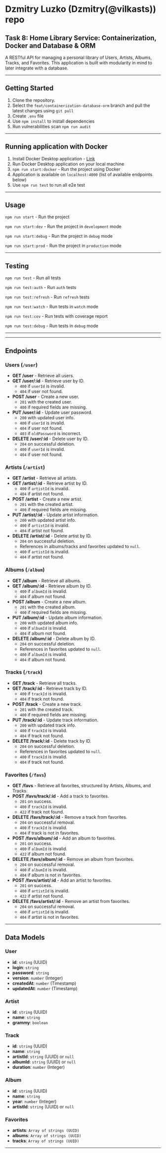 # Dzmitry Luzko (Dzmitry(@vilkasts)) repo

## Task 8: Home Library Service: Containerization, Docker and Database & ORM

A RESTful API for managing a personal library of Users, Artists, Albums, Tracks, and Favorites. This application is built with modularity in mind to later integrate with a database.

---

## Getting Started

1. Clone the repository.
2. Select the `feat/containerization-database-orm` branch and pull the latest changes using `git pull`
3. Create `.env` file
4. Use `npm install` to install dependencies
5. Run vulnerabilities scan `npm run audit`

---

## Running application with Docker

1. Install Docker Desktop application - [Link](https://docs.docker.com/engine/install/)
2. Run Docker Desktop application on your local machine
3. `npm run start:docker` - Run the project using Docker
4. Application is available on `localhost:4000` (list of available endpoints below)
5. Use `npm run test` to run all e2e test

---

## Usage

`npm run start` - Run the project

`npm run start:dev` - Run the project in `development` mode

`npm run start:debug` - Run the project in `debug` mode

`npm run start:prod` - Run the project in `production` mode

---

## Testing

`npm run test` - Run all tests

`npm run test:auth` - Run `auth` tests

`npm run test:refresh` - Run `refresh` tests

`npm run test:watch` - Run tests in `watch` mode

`npm run test:cov` - Run tests with coverage report

`npm run test:debug` - Run tests in `debug` mode

---

---

## Endpoints

### Users (`/user`)

- **GET /user** - Retrieve all users.
- **GET /user/:id** - Retrieve user by ID.
    - `400` if `userId` is invalid.
    - `404` if user not found.
- **POST /user** - Create a new user.
    - `201` with the created user.
    - `400` if required fields are missing.
- **PUT /user/:id** - Update user password.
    - `200` with updated user info.
    - `400` if `userId` is invalid.
    - `404` if user not found.
    - `403` if `oldPassword` is incorrect.
- **DELETE /user/:id** - Delete user by ID.
    - `204` on successful deletion.
    - `400` if `userId` is invalid.
    - `404` if user not found.

### Artists (`/artist`)

- **GET /artist** - Retrieve all artists.
- **GET /artist/:id** - Retrieve artist by ID.
    - `400` if `artistId` is invalid.
    - `404` if artist not found.
- **POST /artist** - Create a new artist.
    - `201` with the created artist.
    - `400` if required fields are missing.
- **PUT /artist/:id** - Update artist information.
    - `200` with updated artist info.
    - `400` if `artistId` is invalid.
    - `404` if artist not found.
- **DELETE /artist/:id** - Delete artist by ID.
    - `204` on successful deletion.
    - References in albums/tracks and favorites updated to `null`.
    - `400` if `artistId` is invalid.
    - `404` if artist not found.

### Albums (`/album`)

- **GET /album** - Retrieve all albums.
- **GET /album/:id** - Retrieve album by ID.
    - `400` if `albumId` is invalid.
    - `404` if album not found.
- **POST /album** - Create a new album.
    - `201` with the created album.
    - `400` if required fields are missing.
- **PUT /album/:id** - Update album information.
    - `200` with updated album info.
    - `400` if `albumId` is invalid.
    - `404` if album not found.
- **DELETE /album/:id** - Delete album by ID.
    - `204` on successful deletion.
    - References in favorites updated to `null`.
    - `400` if `albumId` is invalid.
    - `404` if album not found.

### Tracks (`/track`)

- **GET /track** - Retrieve all tracks.
- **GET /track/:id** - Retrieve track by ID.
    - `400` if `trackId` is invalid.
    - `404` if track not found.
- **POST /track** - Create a new track.
    - `201` with the created track.
    - `400` if required fields are missing.
- **PUT /track/:id** - Update track information.
    - `200` with updated track info.
    - `400` if `trackId` is invalid.
    - `404` if track not found.
- **DELETE /track/:id** - Delete track by ID.
    - `204` on successful deletion.
    - References in favorites updated to `null`.
    - `400` if `trackId` is invalid.
    - `404` if track not found.

### Favorites (`/favs`)

- **GET /favs** - Retrieve all favorites, structured by Artists, Albums, and Tracks.
- **POST /favs/track/:id** - Add a track to favorites.
    - `201` on success.
    - `400` if `trackId` is invalid.
    - `422` if track not found.
- **DELETE /favs/track/:id** - Remove a track from favorites.
    - `204` on successful removal.
    - `400` if `trackId` is invalid.
    - `404` if track is not in favorites.
- **POST /favs/album/:id** - Add an album to favorites.
    - `201` on success.
    - `400` if `albumId` is invalid.
    - `422` if album not found.
- **DELETE /favs/album/:id** - Remove an album from favorites.
    - `204` on successful removal.
    - `400` if `albumId` is invalid.
    - `404` if album is not in favorites.
- **POST /favs/artist/:id** - Add an artist to favorites.
    - `201` on success.
    - `400` if `artistId` is invalid.
    - `422` if artist not found.
- **DELETE /favs/artist/:id** - Remove an artist from favorites.
    - `204` on successful removal.
    - `400` if `artistId` is invalid.
    - `404` if artist is not in favorites.

---

## Data Models

### User
- **id**: `string` (UUID)
- **login**: `string`
- **password**: `string`
- **version**: `number` (Integer)
- **createdAt**: `number` (Timestamp)
- **updatedAt**: `number` (Timestamp)

### Artist
- **id**: `string` (UUID)
- **name**: `string`
- **grammy**: `boolean`

### Track
- **id**: `string` (UUID)
- **name**: `string`
- **artistId**: `string` (UUID) or `null`
- **albumId**: `string` (UUID) or `null`
- **duration**: `number` (Integer)

### Album
- **id**: `string` (UUID)
- **name**: `string`
- **year**: `number` (Integer)
- **artistId**: `string` (UUID) or `null`

### Favorites
- **artists**: `Array of strings (UUID)`
- **albums**: `Array of strings (UUID)`
- **tracks**: `Array of strings (UUID)`

---